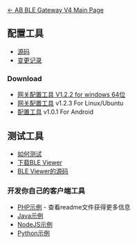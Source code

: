 [← AB BLE Gateway V4 Main Page](AB_BLE_Gateway_V4.md)

## 配置工具

* [源码](https://github.com/AprilBrother/gw4-config-tool)
* [变更记录](https://github.com/AprilBrother/gw4-config-tool/wiki/ChangeLog)

### Download

- [网关配置工具 V1.2.2 for windows 64位][config-tool-link]
- [网关配置工具](https://i1.aprbrother.com/gw-config-tool-1.2.3_amd64.deb.zip) v1.2.3 For Linux/Ubuntu
- [配置工具](https://i1.aprbrother.com/gw-config-tool-v1.0.1.apk) v1.0.1 For Android

## 测试工具

- [如何测试](Quick_Start_For_AB_BLE_Gateway_V4.md#How_To_Test)
- [下载BLE Viewer](https://i1.aprbrother.com/ble-viewer-setup-1.0.1.zip)
- [BLE Viewer的源码](https://github.com/AprilBrother/ble-viewer)

### 开发你自己的客户端工具

* [PHP示例](https://github.com/AprilBrother/ab-ble-gateway-sdk-php) - 查看readme文件获得更多信息
* [Java示例](https://github.com/AprilBrother/ab-ble-gateway-sdk/tree/master/gateway-v4/examples/java)
* [NodeJS示例](https://github.com/AprilBrother/ab-ble-gateway-sdk/tree/master/gateway-v4/examples/nodejs)
* [Python示例](https://github.com/AprilBrother/ab-ble-gateway-sdk/tree/master/gateway-v4/examples/python)

[config-tool-link]: https://i1.aprbrother.com/gw4-config-tool-v1.2.2.zip "Gateway Configure Tool"
